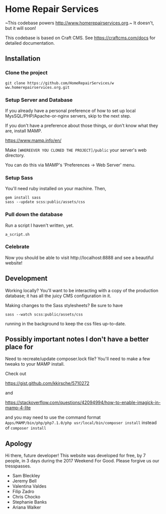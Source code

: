 # Home Repair Services

~This codebase powers http://www.homerepairservices.org.~ It doesn't, but it will soon!


This codebase is based on Craft CMS. See https://craftcms.com/docs for detailed documentation.

## Installation


### Clone the project

 ```
 git clone https://github.com/HomeRepairServices/w ww.homerepairservices.org.git
 ```

### Setup Server and Database

If you already have a personal preference of how to set up local MysSQL/PHP/Apache-or-nginx servers, skip to the next step.

 If you don't have a preference about those things, or don't know what they are, install MAMP.

 https://www.mamp.info/en/

Make `[WHEREEVER YOU CLONED THE PROJECT]/public` your server's web directory.

 You can do this via MAMP's 'Preferences -> Web Server' menu.

### Setup Sass

You'll need ruby installed on your machine. Then,

```
gem install sass
sass --update scss:public/assets/css
```

### Pull down the database

 Run a script I haven't written, yet.

 ```
 a_script.sh
 ```

### Celebrate

Now you should be able to visit http://localhost:8888 and see a beautiful website!


## Development

Working locally? You'll want to be interacting with a copy of the production database; it has all the juicy CMS configuration in it.

Making changes to the Sass stylesheets? Be sure to have

```
sass --watch scss:public/assets/css
```

running in the background to keep the css files up-to-date.

## Possibly important notes I don't have a better place for

Need to recreate/update composer.lock file? You'll need to make a few tweaks to your MAMP install.

Check out

https://gist.github.com/kkirsche/5710272

and

https://stackoverflow.com/questions/42094994/how-to-enable-imagick-in-mamp-4-lite


and you may need to use the command format `Apps/MAMP/bin/php/php7.1.0/php usr/local/bin/composer install` instead of `composer install`

## Apology

Hi there, future developer! This website was developed for free, by 7 people, in 3 days during the 2017 Weekend For Good. Please forgive us our tresspasses.

- Sam Bleckley
- Jeremy Bell
- Valentina Valdes
- Filip Zadro
- Chris Chocko
- Stephanie Banks
- Ariana Walker

